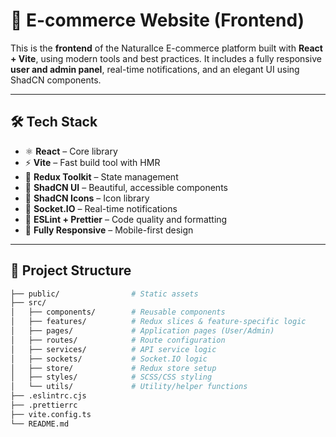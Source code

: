 # 🧊 E-commerce Website (Frontend)

This is the **frontend** of the NaturalIce E-commerce platform built with **React + Vite**, using modern tools and best practices. It includes a fully responsive **user and admin panel**, real-time notifications, and an elegant UI using ShadCN components.

---

## 🛠️ Tech Stack

- ⚛️ **React** – Core library
- ⚡ **Vite** – Fast build tool with HMR
- 🧩 **Redux Toolkit** – State management
- 🎨 **ShadCN UI** – Beautiful, accessible components
- 🧱 **ShadCN Icons** – Icon library
- 🔔 **Socket.IO** – Real-time notifications
- 🧪 **ESLint + Prettier** – Code quality and formatting
- 📱 **Fully Responsive** – Mobile-first design

---

## 📁 Project Structure

```bash
├── public/                # Static assets
├── src/
│   ├── components/        # Reusable components
│   ├── features/          # Redux slices & feature-specific logic
│   ├── pages/             # Application pages (User/Admin)
│   ├── routes/            # Route configuration
│   ├── services/          # API service logic
│   ├── sockets/           # Socket.IO logic
│   ├── store/             # Redux store setup
│   ├── styles/            # SCSS/CSS styling
│   └── utils/             # Utility/helper functions
├── .eslintrc.cjs
├── .prettierrc
├── vite.config.ts
└── README.md
